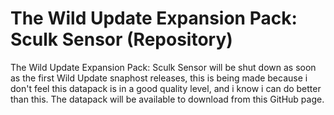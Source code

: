 # The Wild Update Expansion Pack: Sculk Sensor (Repository)
The Wild Update Expansion Pack: Sculk Sensor will be shut down as soon as the first Wild Update snaphost releases, this is being made because i don't feel this datapack is in a good quality level, and i know i can do better than this. The datapack will be available to download from this GitHub page.
